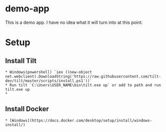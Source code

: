 # demo-app
This is a demo app.  I have no idea what it will turn into at this point.

# Setup
## Install Tilt
    * Windows(powershell) `iex ((new-object net.webclient).DownloadString('https://raw.githubusercontent.com/tilt-dev/tilt/master/scripts/install.ps1'))`
    * Run tilt `C:\Users\USER_NAME\bin\tilt.exe up` or add to path and run tilt.exe up
    * 
## Install Docker
    * [Windows](https://docs.docker.com/desktop/setup/install/windows-install/)